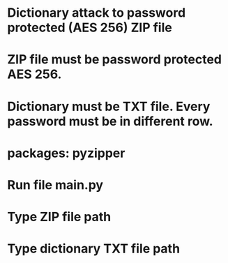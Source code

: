 # Dictionary attack to password protected (AES 256) ZIP file

# ZIP file must be password protected AES 256.
# Dictionary must be TXT file. Every password must be in different row.

# packages: pyzipper


# Run file main.py
# Type ZIP file path
# Type dictionary TXT file path
